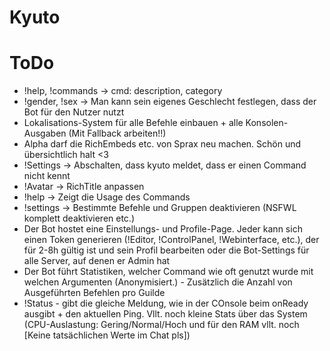 # Kyuto

# ToDo
 - !help, !commands -> cmd: description, category
 - !gender, !sex -> Man kann sein eigenes Geschlecht festlegen, dass der Bot für den Nutzer nutzt
 - Lokalisations-System für alle Befehle einbauen + alle Konsolen-Ausgaben (Mit Fallback arbeiten!!)
 - Alpha darf die RichEmbeds etc. von Sprax neu machen. Schön und übersichtlich halt <3
 - !Settings -> Abschalten, dass kyuto meldet, dass er einen Command nicht kennt
 - !Avatar -> RichTitle anpassen
 - !help <Command> -> Zeigt die Usage des Commands
  - !settings -> Bestimmte Befehle und Gruppen deaktivieren (NSFWL komplett deaktivieren etc.)
 - Der Bot hostet eine Einstellungs- und Profile-Page. Jeder kann sich einen Token generieren (!Editor, !ControlPanel, !Webinterface, etc.), der für 2-8h gültig ist und sein Profil bearbeiten oder die Bot-Settings für alle Server, auf denen er Admin hat
 - Der Bot führt Statistiken, welcher Command wie oft genutzt wurde mit welchen Argumenten (Anonymisiert.) - Zusätzlich die Anzahl von Ausgeführten Befehlen pro Guilde
 - !Status - gibt die gleiche Meldung, wie in der COnsole beim onReady ausgibt + den aktuellen Ping. Vllt. noch kleine Stats über das System (CPU-Auslastung: Gering/Normal/Hoch und für den RAM vllt. noch [Keine tatsächlichen Werte im Chat pls])